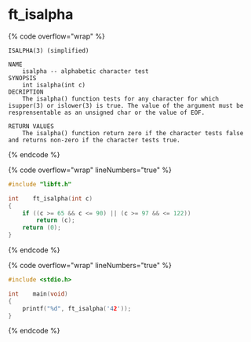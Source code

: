 # ft\_isalpha

{% code overflow="wrap" %}
```
ISALPHA(3) (simplified)

NAME
    isalpha -- alphabetic character test
SYNOPSIS
    int isalpha(int c)
DECRIPTION
    The isalpha() function tests for any character for which isupper(3) or islower(3) is true. The value of the argument must be resprensentable as an unsigned char or the value of EOF.

RETURN VALUES
    The isalpha() function return zero if the character tests false and returns non-zero if the character tests true.
```
{% endcode %}

{% code overflow="wrap" lineNumbers="true" %}
```c
#include "libft.h"

int    ft_isalpha(int c)
{
    if ((c >= 65 && c <= 90) || (c >= 97 && <= 122))
        return (c); 
    return (0); 
}
```
{% endcode %}

{% code overflow="wrap" lineNumbers="true" %}
```c
#include <stdio.h>

int    main(void)
{
    printf("%d", ft_isalpha('42'));
}
```
{% endcode %}
